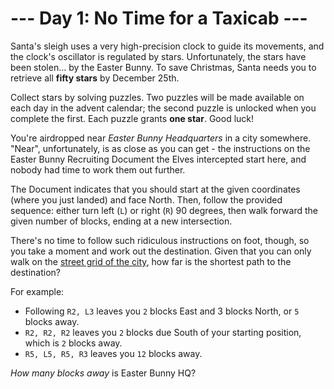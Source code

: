 # --- Day 1: No Time for a Taxicab ---

Santa's sleigh uses a very high-precision clock to guide its movements, and the
clock's oscillator is regulated by stars. Unfortunately, the stars have been
stolen… by the Easter Bunny. To save Christmas, Santa needs you to retrieve all
__fifty stars__ by December 25th.

Collect stars by solving puzzles. Two puzzles will be made available on each day
in the advent calendar; the second puzzle is unlocked when you complete the
first. Each puzzle grants __one star__. Good luck!

You're airdropped near _Easter Bunny Headquarters_ in a city somewhere. "Near",
unfortunately, is as close as you can get - the instructions on the Easter Bunny
Recruiting Document the Elves intercepted start here, and nobody had time to
work them out further.

The Document indicates that you should start at the given coordinates (where you
just landed) and face North. Then, follow the provided sequence: either turn
left (`L`) or right (`R`) 90 degrees, then walk forward the given number of
blocks, ending at a new intersection.

There's no time to follow such ridiculous instructions on foot, though, so you
take a moment and work out the destination. Given that you can only walk on the
[street grid of the city](https://en.wikipedia.org/wiki/Taxicab_geometry), how
far is the shortest path to the destination?

For example:

- Following `R2, L3` leaves you `2` blocks East and 3 blocks North, or `5`
  blocks away.
- `R2, R2, R2` leaves you `2` blocks due South of your starting position, which
  is `2` blocks away.
- `R5, L5, R5, R3` leaves you `12` blocks away.

_How many blocks away_ is Easter Bunny HQ?
